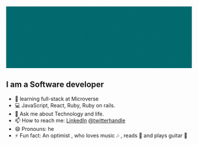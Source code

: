 ![banner gif](./images/Hi%20there.gif)


  ## I am a Software developer

- 🔭 learning full-stack at Microverse
- :computer: JavaScript, React, Ruby, Ruby on rails. 
- 💬 Ask me about Technology and life.
- 📫 How to reach me: [LinkedIn](https://www.linkedin.com/in/tushar-singh-6b063a14b/)
[@twitterhandle](https://twitter.com/TusharS90674484) 
- 😄 Pronouns: he
- ⚡ Fun fact: An optimist , who loves music :notes: , reads :open_book: and plays guitar :guitar:
